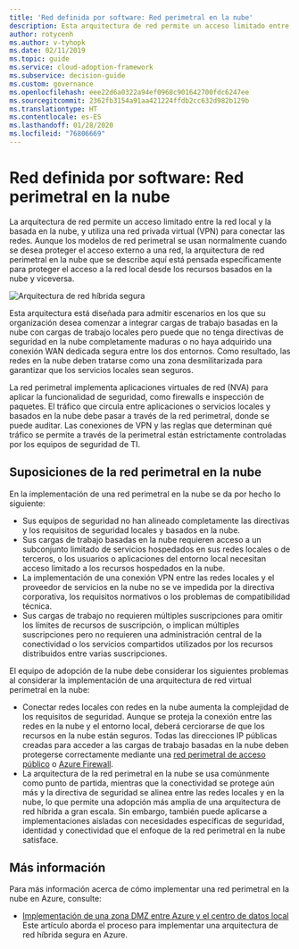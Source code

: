 ```yaml
---
title: 'Red definida por software: Red perimetral en la nube'
description: Esta arquitectura de red permite un acceso limitado entre la red local y las redes basadas en la nube.
author: rotycenh
ms.author: v-tyhopk
ms.date: 02/11/2019
ms.topic: guide
ms.service: cloud-adoption-framework
ms.subservice: decision-guide
ms.custom: governance
ms.openlocfilehash: eee22d6a0322a94ef0968c901642700fdc6247ee
ms.sourcegitcommit: 2362fb3154a91aa421224ffdb2cc632d982b129b
ms.translationtype: HT
ms.contentlocale: es-ES
ms.lasthandoff: 01/28/2020
ms.locfileid: "76806669"
---
```

# <a name="software-defined-networking-cloud-dmz"></a>Red definida por software: Red perimetral en la nube

La arquitectura de red permite un acceso limitado entre la red local y la basada en la nube, y utiliza una red privada virtual (VPN) para conectar las redes. Aunque los modelos de red perimetral se usan normalmente cuando se desea proteger el acceso externo a una red, la arquitectura de red perimetral en la nube que se describe aquí está pensada específicamente para proteger el acceso a la red local desde los recursos basados en la nube y viceversa.

![Arquitectura de red híbrida segura](https://docs.microsoft.com/azure/architecture/reference-architectures/dmz/images/dmz-private.png)

Esta arquitectura está diseñada para admitir escenarios en los que su organización desea comenzar a integrar cargas de trabajo basadas en la nube con cargas de trabajo locales pero puede que no tenga directivas de seguridad en la nube completamente maduras o no haya adquirido una conexión WAN dedicada segura entre los dos entornos. Como resultado, las redes en la nube deben tratarse como una zona desmilitarizada para garantizar que los servicios locales sean seguros.

La red perimetral implementa aplicaciones virtuales de red (NVA) para aplicar la funcionalidad de seguridad, como firewalls e inspección de paquetes. El tráfico que circula entre aplicaciones o servicios locales y basados en la nube debe pasar a través de la red perimetral, donde se puede auditar. Las conexiones de VPN y las reglas que determinan qué tráfico se permite a través de la perimetral están estrictamente controladas por los equipos de seguridad de TI.

## <a name="cloud-dmz-assumptions"></a>Suposiciones de la red perimetral en la nube

En la implementación de una red perimetral en la nube se da por hecho lo siguiente:

- Sus equipos de seguridad no han alineado completamente las directivas y los requisitos de seguridad locales y basados en la nube.
- Sus cargas de trabajo basadas en la nube requieren acceso a un subconjunto limitado de servicios hospedados en sus redes locales o de terceros, o los usuarios o aplicaciones del entorno local necesitan acceso limitado a los recursos hospedados en la nube.
- La implementación de una conexión VPN entre las redes locales y el proveedor de servicios en la nube no se ve impedida por la directiva corporativa, los requisitos normativos o los problemas de compatibilidad técnica.
- Sus cargas de trabajo no requieren múltiples suscripciones para omitir los límites de recursos de suscripción, o implican múltiples suscripciones pero no requieren una administración central de la conectividad o los servicios compartidos utilizados por los recursos distribuidos entre varias suscripciones.

El equipo de adopción de la nube debe considerar los siguientes problemas al considerar la implementación de una arquitectura de red virtual perimetral en la nube:

- Conectar redes locales con redes en la nube aumenta la complejidad de los requisitos de seguridad. Aunque se proteja la conexión entre las redes en la nube y el entorno local, deberá cerciorarse de que los recursos en la nube están seguros. Todas las direcciones IP públicas creadas para acceder a las cargas de trabajo basadas en la nube deben protegerse correctamente mediante una [red perimetral de acceso público](https://docs.microsoft.com/azure/architecture/reference-architectures/dmz/secure-vnet-dmz?toc=https://docs.microsoft.com/azure/cloud-adoption-framework/toc.json&bc=https://docs.microsoft.com/azure/cloud-adoption-framework/_bread/toc.json) o [Azure Firewall](https://docs.microsoft.com/azure/firewall).
- La arquitectura de la red perimetral en la nube se usa comúnmente como punto de partida, mientras que la conectividad se protege aún más y la directiva de seguridad se alinea entre las redes locales y en la nube, lo que permite una adopción más amplia de una arquitectura de red híbrida a gran escala. Sin embargo, también puede aplicarse a implementaciones aisladas con necesidades específicas de seguridad, identidad y conectividad que el enfoque de la red perimetral en la nube satisface.

## <a name="learn-more"></a>Más información

Para más información acerca de cómo implementar una red perimetral en la nube en Azure, consulte:

- [Implementación de una zona DMZ entre Azure y el centro de datos local](https://docs.microsoft.com/azure/architecture/reference-architectures/dmz/secure-vnet-hybrid) Este artículo aborda el proceso para implementar una arquitectura de red híbrida segura en Azure.

